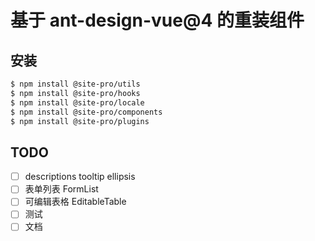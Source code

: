 # 基于 ant-design-vue@4 的重装组件

## 安装

```bash
$ npm install @site-pro/utils
$ npm install @site-pro/hooks
$ npm install @site-pro/locale
$ npm install @site-pro/components
$ npm install @site-pro/plugins
```

## TODO

- [ ] descriptions tooltip ellipsis
- [ ] 表单列表 FormList
- [ ] 可编辑表格 EditableTable
- [ ] 测试
- [ ] 文档
